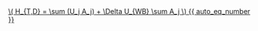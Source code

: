 <a href="/eco2_guide_center/1.%20ECO2%20Logic%20Guide/Hee1_Equation_List.html" class="equation-link" target="_blank" rel="noopener noreferrer">
  \( H_{T,D} = \sum (U_j A_j) + \Delta U_{WB} \sum A_j \) {{ auto_eq_number }}
</a>
